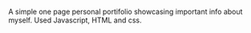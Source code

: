 A simple one page personal portifolio showcasing important info about myself.
Used Javascript, HTML and css.